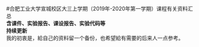 #合肥工业大学宣城校区大三上学期（2019年-2020年第一学期）课程有关资料汇总
<br>
**含课件、实验报告、课设报告、实验代码等**
<br>
**持续更新**
<br>
我的初衷是，給自己的资料留一个备份，也希望給有需要的后来人一点参考。